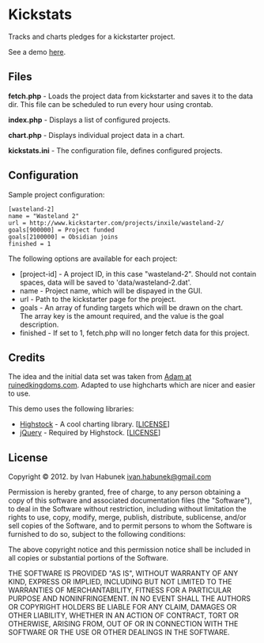 Kickstats
=========

Tracks and charts pledges for a kickstarter project.

See a demo [here](http://bezdomni.net/kickstats/).

Files
-----

**fetch.php** - Loads the project data from kickstarter and saves it to the data dir. This file can be scheduled to run every hour using crontab.

**index.php** - Displays a list of configured projects.

**chart.php** - Displays individual project data in a chart.

**kickstats.ini** - The configuration file, defines configured projects.

Configuration
-------------

Sample project configuration:

	[wasteland-2]
	name = "Wasteland 2"
	url = http://www.kickstarter.com/projects/inxile/wasteland-2/
	goals[900000] = Project funded
	goals[2100000] = Obsidian joins
	finished = 1

The following options are available for each project:

* [project-id] - A project ID, in this case "wasteland-2". Should not contain spaces, data will be saved to 'data/wasteland-2.dat'.
* name - Project name, which will be dispayed in the GUI.
* url - Path to the kickstarter page for the project.
* goals - An array of funding targets which will be drawn on the chart. The array key is the amount required, and the value is the goal description.
* finished - If set to 1, fetch.php will no longer fetch data for this project. 

Credits
-------
The idea and the initial data set was taken from [Adam at ruinedkingdoms.com](http://ruinedkingdoms.com/wasteland2/). Adapted to use highcharts which are nicer and easier to use.

This demo uses the following libraries:

* [Highstock](http://www.highcharts.com/products/highstock) - A cool charting library. [[LICENSE](http://creativecommons.org/licenses/by-nc/3.0/)]
* [jQuery](http://jquery.com/) - Required by Highstock. [[LICENSE](http://jquery.org/license/)]

License
-------
Copyright © 2012. by Ivan Habunek <ivan.habunek@gmail.com>

Permission is hereby granted, free of charge, to any person obtaining a copy
of this software and associated documentation files (the "Software"), to deal
in the Software without restriction, including without limitation the rights
to use, copy, modify, merge, publish, distribute, sublicense, and/or sell
copies of the Software, and to permit persons to whom the Software is
furnished to do so, subject to the following conditions:

The above copyright notice and this permission notice shall be included in
all copies or substantial portions of the Software.

THE SOFTWARE IS PROVIDED "AS IS", WITHOUT WARRANTY OF ANY KIND, EXPRESS OR
IMPLIED, INCLUDING BUT NOT LIMITED TO THE WARRANTIES OF MERCHANTABILITY,
FITNESS FOR A PARTICULAR PURPOSE AND NONINFRINGEMENT. IN NO EVENT SHALL THE
AUTHORS OR COPYRIGHT HOLDERS BE LIABLE FOR ANY CLAIM, DAMAGES OR OTHER
LIABILITY, WHETHER IN AN ACTION OF CONTRACT, TORT OR OTHERWISE, ARISING FROM,
OUT OF OR IN CONNECTION WITH THE SOFTWARE OR THE USE OR OTHER DEALINGS IN
THE SOFTWARE.
